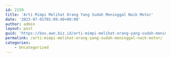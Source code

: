 ```yaml
---
id: 2159
title: 'Arti Mimpi Melihat Orang Yang Sudah Meninggal Naik Motor'
date: '2023-07-01T01:09:40+00:00'
author: admin
layout: post
guid: 'https://bos.awn.biz.id/arti-mimpi-melihat-orang-yang-sudah-meninggal-naik-motor/'
permalink: /arti-mimpi-melihat-orang-yang-sudah-meninggal-naik-motor/
categories:
    - Uncategorized
---
```


